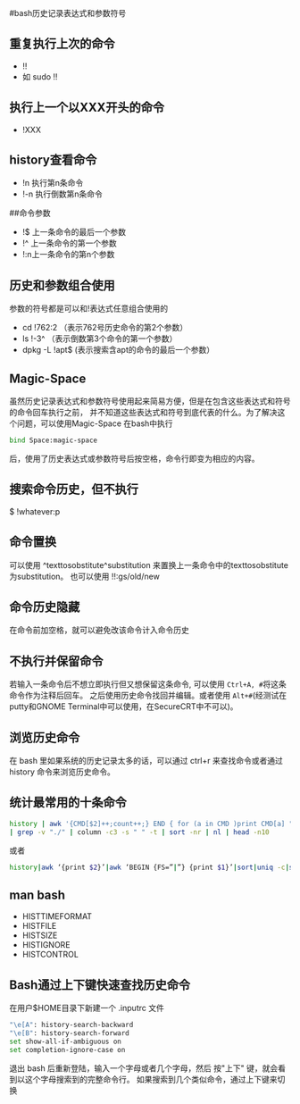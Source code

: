 #bash历史记录表达式和参数符号

## 重复执行上次的命令
   * !! 
   * 如 sudo !!

## 执行上一个以XXX开头的命令
   * !XXX 
   
## history查看命令
   * !n 执行第n条命令
   * !-n 执行倒数第n条命令

##命令参数
   * !$ 上一条命令的最后一个参数
   * !^ 上一条命令的第一个参数
   * !:n上一条命令的第n个参数

## 历史和参数组合使用
参数的符号都是可以和!表达式任意组合使用的
   * cd !762:2 （表示762号历史命令的第2个参数）
   * ls !-3^ （表示倒数第3个命令的第一个参数）
   * dpkg -L !apt$ (表示搜索含apt的命令的最后一个参数）

## Magic-Space
虽然历史记录表达式和参数符号使用起来简易方便，但是在包含这些表达式和符号的命令回车执行之前，
并不知道这些表达式和符号到底代表的什么。为了解决这个问题，可以使用Magic-Space
在bash中执行
```bash
bind Space:magic-space
```
后，使用了历史表达式或参数符号后按空格，命令行即变为相应的内容。

## 搜索命令历史，但不执行
$ !whatever:p

## 命令置换
可以使用 ^texttosobstitute^substitution 来置换上一条命令中的texttosobstitute为substitution。 
也可以使用 !!:gs/old/new

## 命令历史隐藏
在命令前加空格，就可以避免改该命令计入命令历史

## 不执行并保留命令
若输入一条命令后不想立即执行但又想保留这条命令, 可以使用 `Ctrl+A, #`将这条命令作为注释后回车。
之后使用历史命令找回并编辑。或者使用 `Alt+#`(经测试在putty和GNOME Terminal中可以使用，在SecureCRT中不可以)。



## 浏览历史命令
在 bash 里如果系统的历史记录太多的话，可以通过 ctrl+r 来查找命令或者通过 history 命令来浏览历史命令。

## 统计最常用的十条命令
```bash
history | awk '{CMD[$2]++;count++;} END { for (a in CMD )print CMD[a] " " CMD[a]/count*100 "% " a }' \
| grep -v "./" | column -c3 -s " " -t | sort -nr | nl | head -n10
```
或者
```bash
history|awk ‘{print $2}’|awk ‘BEGIN {FS=”|”} {print $1}’|sort|uniq -c|sort -rn|head -10)
```

## man bash
   * HISTTIMEFORMAT
   * HISTFILE
   * HISTSIZE 
   * HISTIGNORE 
   * HISTCONTROL 

## Bash通过上下键快速查找历史命令
在用户$HOME目录下新建一个 .inputrc 文件
```bash
"\e[A": history-search-backward
"\e[B": history-search-forward
set show-all-if-ambiguous on
set completion-ignore-case on
```
退出 bash 后重新登陆，输入一个字母或者几个字母，然后 按"上下" 键，就会看到以这个字母搜索到的完整命令行。
如果搜索到几个类似命令，通过上下键来切换
